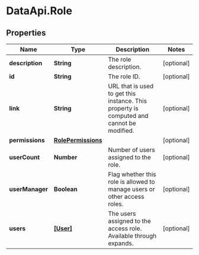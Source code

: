 # DataApi.Role

## Properties

Name | Type | Description | Notes
------------ | ------------- | ------------- | -------------
**description** | **String** | The role description. | [optional] 
**id** | **String** | The role ID. | [optional] 
**link** | **String** | URL that is used to get this instance.  This property is computed and cannot be modified. | [optional] 
**permissions** | [**RolePermissions**](RolePermissions.md) |  | [optional] 
**userCount** | **Number** | Number of users assigned to the role. | [optional] 
**userManager** | **Boolean** | Flag whether this role is allowed to manage users or other access roles. | [optional] 
**users** | [**[User]**](User.md) | The users assigned to the access role. Available through expands. | [optional] 


